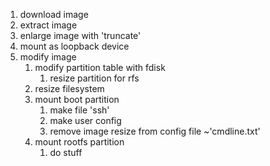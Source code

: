 
1. download image
1. extract image
1. enlarge image with 'truncate'
1. mount as loopback device
1. modify image
    1. modify partition table with fdisk
        1. resize partition for rfs
    1. resize filesystem
    1. mount boot partition
        1. make file 'ssh'
        1. make user config
        1. remove image resize from config file ~'cmdline.txt'
    1. mount rootfs partition
        1. do stuff